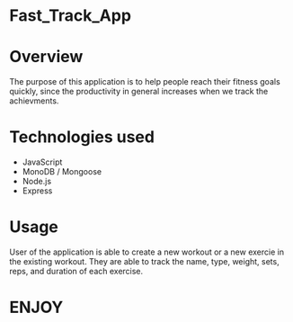 # Fast_Track_App

# Overview 
The purpose of this application is to help people reach their fitness goals quickly, since the productivity in general increases when we track the achievments. 

# Technologies used 
* JavaScript
* MonoDB / Mongoose
* Node.js
* Express

# Usage 
User of the application is able to create a new workout or a new exercie in the existing workout. They are able to track the name, type, weight, sets, reps, and duration of each exercise.


# ENJOY 